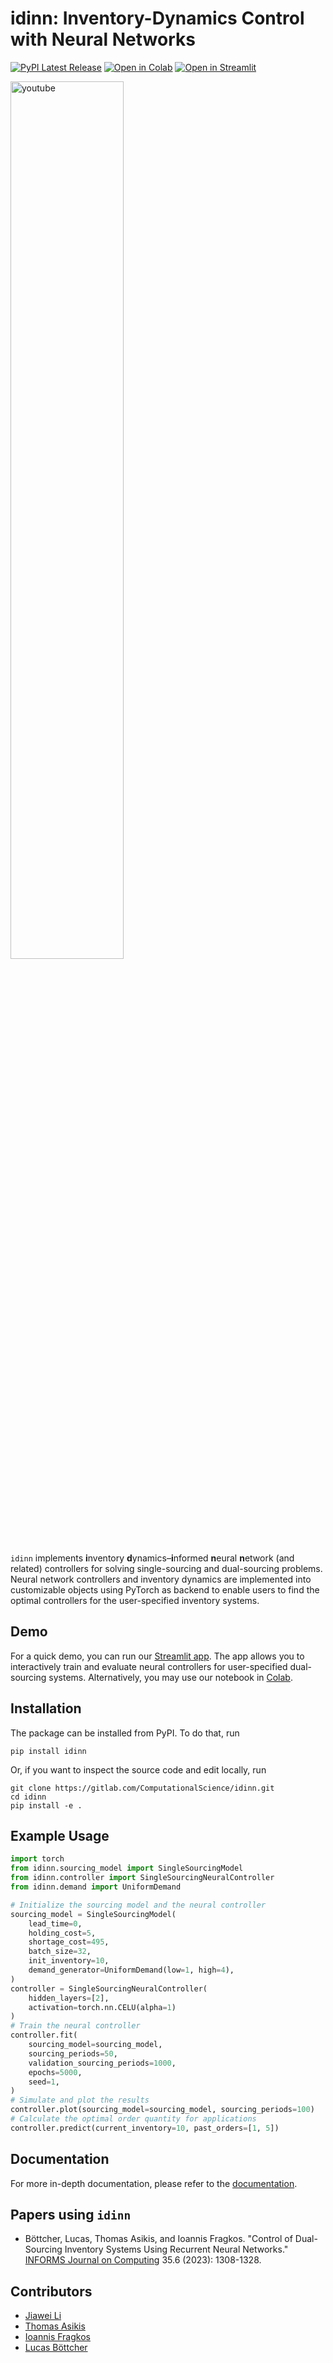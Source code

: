 # idinn: Inventory-Dynamics Control with Neural Networks

[![PyPI Latest Release](https://img.shields.io/pypi/v/idinn.svg)](https://pypi.org/project/idinn/)
[![Open in Colab](https://colab.research.google.com/assets/colab-badge.svg)](https://colab.research.google.com/drive/1BAMiveGXmErIp10MK3V_SUJlDAXHAyaI)
[![Open in Streamlit](https://static.streamlit.io/badges/streamlit_badge_black_white.svg)](https://idinn-demo.streamlit.app)

[<img src="https://gitlab.com/ComputationalScience/idinn/-/raw/main/docs/_static/youtube.png" align="center" width="60%" size="auto" alt="youtube">](https://www.youtube.com/watch?v=hUBfTWV6tWQ)

`idinn` implements **i**nventory **d**ynamics–**i**nformed **n**eural **n**etwork (and related) controllers for solving single-sourcing and dual-sourcing problems. Neural network controllers and inventory dynamics are implemented into customizable objects using PyTorch as backend to enable users to find the optimal controllers for the user-specified inventory systems.

## Demo

For a quick demo, you can run our [Streamlit app](https://idinn-demo.streamlit.app/). The app allows you to interactively train and evaluate neural controllers for user-specified dual-sourcing systems. Alternatively, you may use our notebook in [Colab](https://colab.research.google.com/drive/1BAMiveGXmErIp10MK3V_SUJlDAXHAyaI).

## Installation

The package can be installed from PyPI. To do that, run

```
pip install idinn
```

Or, if you want to inspect the source code and edit locally, run

```
git clone https://gitlab.com/ComputationalScience/idinn.git
cd idinn
pip install -e .
```

## Example Usage

```python
import torch
from idinn.sourcing_model import SingleSourcingModel
from idinn.controller import SingleSourcingNeuralController
from idinn.demand import UniformDemand

# Initialize the sourcing model and the neural controller
sourcing_model = SingleSourcingModel(
    lead_time=0,
    holding_cost=5,
    shortage_cost=495,
    batch_size=32,
    init_inventory=10,
    demand_generator=UniformDemand(low=1, high=4),
)
controller = SingleSourcingNeuralController(
    hidden_layers=[2],
    activation=torch.nn.CELU(alpha=1)
)
# Train the neural controller
controller.fit(
    sourcing_model=sourcing_model,
    sourcing_periods=50,
    validation_sourcing_periods=1000,
    epochs=5000,
    seed=1,
)
# Simulate and plot the results
controller.plot(sourcing_model=sourcing_model, sourcing_periods=100)
# Calculate the optimal order quantity for applications
controller.predict(current_inventory=10, past_orders=[1, 5])
```

## Documentation

For more in-depth documentation, please refer to the [documentation](https://inventory-optimization.readthedocs.io/en/latest/).

## Papers using `idinn`

* Böttcher, Lucas, Thomas Asikis, and Ioannis Fragkos. "Control of Dual-Sourcing Inventory Systems Using Recurrent Neural Networks." [INFORMS Journal on Computing](https://pubsonline.informs.org/doi/abs/10.1287/ijoc.2022.0136) 35.6 (2023): 1308-1328.

## Contributors

* [Jiawei Li](https://github.com/iewaij)
* [Thomas Asikis](https://gitlab.com/asikist)
* [Ioannis Fragkos](https://gitlab.com/ioannis.fragkos1)
* [Lucas Böttcher](https://gitlab.com/lucasboettcher)
